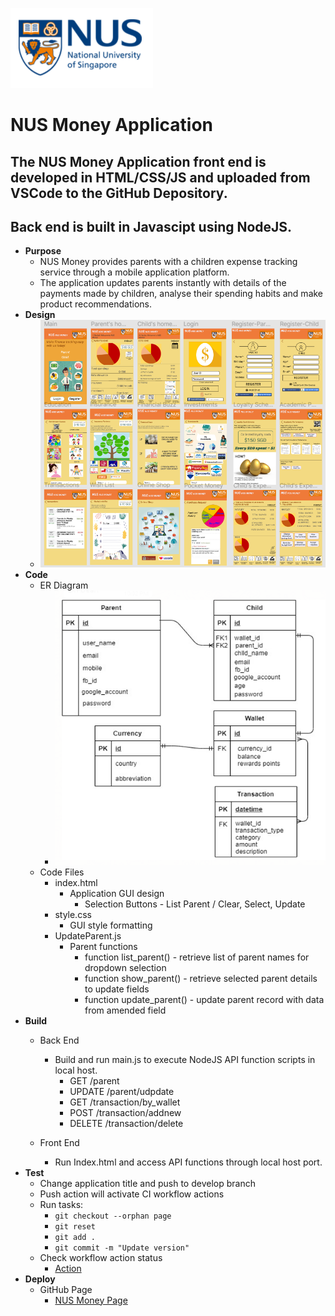 ![](./logo.PNG)
# NUS Money Application
## The NUS Money Application front end is developed in HTML/CSS/JS and uploaded from VSCode to the GitHub Depository. 
## Back end is built in Javascipt using NodeJS.

* **Purpose**
   * NUS Money provides parents with a children expense tracking service through a mobile application platform.
   * The application updates parents instantly with details of the payments made by children, analyse their spending habits and make product recommendations.
* **Design**
   * ![](./NUSMoneyDesign.PNG)
* **Code**
   * ER Diagram
      * ![](./NUSMoneyERD.PNG)
   * Code Files
      * index.html 
         * Application GUI design
            * Selection Buttons - List Parent / Clear, Select, Update
      * style.css
          * GUI style formatting
      * UpdateParent.js
          * Parent functions 
            * function list_parent() - retrieve list of parent names for dropdown selection
            * function show_parent() - retrieve selected parent details to update fields
            * function update_parent() - update parent record with data from amended field
* **Build** 
   * Back End
      * Build and run main.js to execute NodeJS API function scripts in local host.
        * GET /parent
        * UPDATE /parent/udpdate
        * GET /transaction/by_wallet
        * POST /transaction/addnew
        * DELETE /transaction/delete
        
   * Front End
      * Run Index.html and access API functions through local host port.
* **Test** 
    * Change application title and push to develop branch
    * Push action will activate CI workflow actions
    * Run tasks:
        *  `git checkout --orphan page`
        *  `git reset`
        *  `git add .`
        *  `git commit -m "Update version"`
    * Check workflow action status
        * [Action](https://github.com/myeo1/NUSMoney/actions)
* **Deploy**
    * GitHub Page
        * [NUS Money Page](https://myeo1.github.io/NUSMoney/)

```

